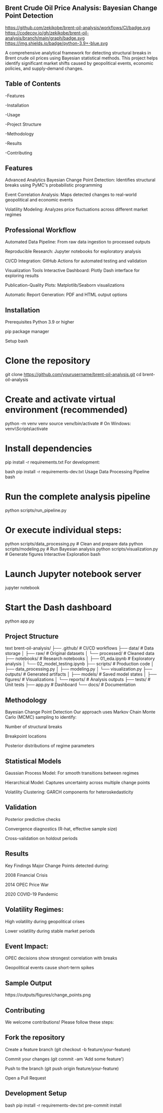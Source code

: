 ## Brent Crude Oil Price Analysis: Bayesian Change Point Detection
https://github.com/zekikobe/brent-oil-analysis/workflows/CI/badge.svg
https://codecov.io/gh/zekikobe/brent-oil-analysis/branch/main/graph/badge.svg
https://img.shields.io/badge/python-3.9+-blue.svg

A comprehensive analytical framework for detecting structural breaks in Brent crude oil prices using Bayesian statistical methods. This project helps identify significant market shifts caused by geopolitical events, economic policies, and supply-demand changes.

## Table of Contents
-Features

-Installation

-Usage

-Project Structure

-Methodology

-Results

-Contributing


## Features
Advanced Analytics
Bayesian Change Point Detection: Identifies structural breaks using PyMC's probabilistic programming

Event Correlation Analysis: Maps detected changes to real-world geopolitical and economic events

Volatility Modeling: Analyzes price fluctuations across different market regimes

## Professional Workflow
Automated Data Pipeline: From raw data ingestion to processed outputs

Reproducible Research: Jupyter notebooks for exploratory analysis

CI/CD Integration: GitHub Actions for automated testing and validation

Visualization Tools
Interactive Dashboard: Plotly Dash interface for exploring results

Publication-Quality Plots: Matplotlib/Seaborn visualizations

Automatic Report Generation: PDF and HTML output options

## Installation
Prerequisites
Python 3.9 or higher

pip package manager

Setup
bash
# Clone the repository
git clone https://github.com/yourusername/brent-oil-analysis.git
cd brent-oil-analysis

# Create and activate virtual environment (recommended)
python -m venv venv
source venv/bin/activate  # On Windows: venv\Scripts\activate

# Install dependencies
pip install -r requirements.txt
For development:

bash
pip install -r requirements-dev.txt
Usage
Data Processing Pipeline
bash
# Run the complete analysis pipeline
python scripts/run_pipeline.py

# Or execute individual steps:
python scripts/data_processing.py   # Clean and prepare data
python scripts/modeling.py          # Run Bayesian analysis
python scripts/visualization.py     # Generate figures
Interactive Exploration
bash
# Launch Jupyter notebook server
jupyter notebook

# Start the Dash dashboard
python app.py
## Project Structure
text
brent-oil-analysis/
├── .github/              # CI/CD workflows
├── data/                 # Data storage
│   ├── raw/              # Original datasets
│   └── processed/        # Cleaned data
├── notebooks/            # Research notebooks
│   ├── 01_eda.ipynb      # Exploratory analysis
│   └── 02_model_testing.ipynb
├── scripts/              # Production code
│   ├── data_processing.py
│   ├── modeling.py
│   └── visualization.py
├── outputs/              # Generated artifacts
│   ├── models/           # Saved model states
│   ├── figures/          # Visualizations
│   └── reports/          # Analysis outputs
├── tests/                # Unit tests
├── app.py                # Dashboard
└── docs/                 # Documentation
## Methodology
Bayesian Change Point Detection
Our approach uses Markov Chain Monte Carlo (MCMC) sampling to identify:

Number of structural breaks

Breakpoint locations

Posterior distributions of regime parameters

## Statistical Models
Gaussian Process Model: For smooth transitions between regimes

Hierarchical Model: Captures uncertainty across multiple change points

Volatility Clustering: GARCH components for heteroskedasticity

## Validation
Posterior predictive checks

Convergence diagnostics (R-hat, effective sample size)

Cross-validation on holdout periods

## Results
Key Findings
Major Change Points detected during:

2008 Financial Crisis

2014 OPEC Price War

2020 COVID-19 Pandemic

## Volatility Regimes:

High volatility during geopolitical crises

Lower volatility during stable market periods

## Event Impact:

OPEC decisions show strongest correlation with breaks

Geopolitical events cause short-term spikes

## Sample Output
https://outputs/figures/change_points.png

## Contributing
We welcome contributions! Please follow these steps:

## Fork the repository

Create a feature branch (git checkout -b feature/your-feature)

Commit your changes (git commit -am 'Add some feature')

Push to the branch (git push origin feature/your-feature)

Open a Pull Request

## Development Setup
bash
pip install -r requirements-dev.txt
pre-commit install